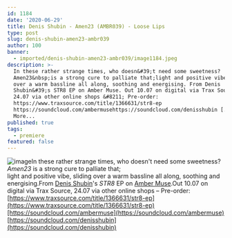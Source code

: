 ```yaml
---
id: 1184
date: '2020-06-29'
title: Denis Shubin - Amen23 (AMBR039) - Loose Lips
type: post
slug: denis-shubin-amen23-ambr039
author: 100
banner:
  - imported/denis-shubin-amen23-ambr039/image1184.jpeg
description: >-
  In these rather strange times, who doesn&#39;t need some sweetness?
  Amen23&nbsp;is a strong cure to palliate that;light and positive vibe, sliding
  over a warm bassline all along, soothing and energising. From Denis
  Shubin&#39;s STR8 EP on Amber Muse. Out 10.07 on digital via Trax Source,
  24.07 via other online shops &#8211; Pre-order:
  https://www.traxsource.com/title/1366631/str8-ep
  https://soundcloud.com/ambermusehttps://soundcloud.com/denisshubin [...]Read
  More...
published: true
tags:
  - premiere
featured: false
---
```

![image](../imported/denis-shubin-amen23-ambr039/image1184.jpeg)In these rather strange times, who doesn't need some sweetness? _Amen23_ is a strong cure to palliate that;  
light and positive vibe, sliding over a warm bassline all along, soothing and energising.From [Denis Shubin](https://www.residentadvisor.net/dj/denisshubin)'s _STR8_ EP on [Amber Muse](https://ambermuse.com/).Out 10.07 on digital via Trax Source, 24.07 via other online shops – Pre-order: [https://www.traxsource.com/title/1366631/str8-ep](https://www.traxsource.com/title/1366631/str8-ep)[https://soundcloud.com/ambermuse](https://soundcloud.com/ambermuse)  
[](https://soundcloud.com/denisshubin)[https://soundcloud.com/denisshubin](https://soundcloud.com/denisshubin)